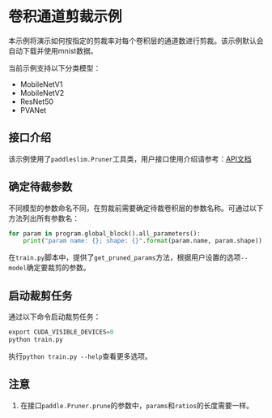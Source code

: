 # 卷积通道剪裁示例

本示例将演示如何按指定的剪裁率对每个卷积层的通道数进行剪裁。该示例默认会自动下载并使用mnist数据。

当前示例支持以下分类模型：

- MobileNetV1
- MobileNetV2
- ResNet50
- PVANet

## 接口介绍

该示例使用了`paddleslim.Pruner`工具类，用户接口使用介绍请参考：[API文档](https://paddlepaddle.github.io/PaddleSlim/api/prune_api/)

## 确定待裁参数

不同模型的参数命名不同，在剪裁前需要确定待裁卷积层的参数名称。可通过以下方法列出所有参数名：

```python
for param in program.global_block().all_parameters():
    print("param name: {}; shape: {}".format(param.name, param.shape))
```

在`train.py`脚本中，提供了`get_pruned_params`方法，根据用户设置的选项`--model`确定要裁剪的参数。

## 启动裁剪任务

通过以下命令启动裁剪任务：

```python
export CUDA_VISIBLE_DEVICES=0
python train.py
```

执行`python train.py --help`查看更多选项。

## 注意

1. 在接口`paddle.Pruner.prune`的参数中，`params`和`ratios`的长度需要一样。
